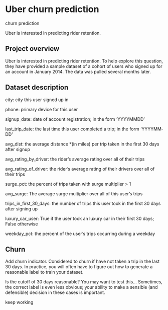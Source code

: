 # Uber churn prediction
churn prediction

Uber is interested in predicting rider retention.

## Project overview
Uber is interested in predicting rider retention. To help explore this question, they have provided a sample dataset of a cohort of users who signed up for an account in January 2014. The data was pulled several months later.
## Dataset description

city: city this user signed up in

phone: primary device for this user

signup_date: date of account registration; in the form ‘YYYY­MM­DD’

last_trip_date: the last time this user completed a trip; in the form ‘YYYY­MM­DD’

avg_dist: the average distance *(in miles) per trip taken in the first 30 days after signup

avg_rating_by_driver: the rider’s average rating over all of their trips

avg_rating_of_driver: the rider’s average rating of their drivers over all of their trips

surge_pct: the percent of trips taken with surge multiplier > 1

avg_surge: The average surge multiplier over all of this user’s trips

trips_in_first_30_days: the number of trips this user took in the first 30 days after signing up

luxury_car_user: True if the user took an luxury car in their first 30 days; False otherwise

weekday_pct: the percent of the user’s trips occurring during a weekday

## Churn
Add churn indicator. 
Considered to churn if have not taken a trip in the last 30 days. 
In practice, you will often have to figure out how to generate a reasonable label to train your dataset. 

Is the cutoff of 30 days reasonable? You may want to test this... Sometimes, the correct label is even less obvious; your ability to make a sensible (and defensible) decision in these cases is important.

keep working

